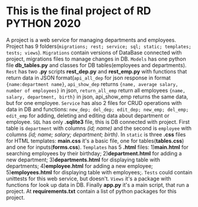 # This is the final project of RD PYTHON 2020

A project is a web service for managing departments and employees.
Project has 9 folders(`migrations; rest; service; sql; static; templates; tests; views`).
`Migrations` contain versions of DataBase connected with project, migrations files to manage changes in DB.
`Models` has one python file **db_tables.py** and classes for DB tables(employees and departments).
`Rest` has two **.py** scripts **rest_dep.py** and **rest_emp.py** with functions that return data in JSON format(`api_all_dep` for json response in format 
```{name:department name}```, `api_show_dep` returns ```{name, average salary, number of employees}``` in json, `return_all_emp` return all employees
```{name, salary, department, birth}``` in json, api_show_emp returns the same data, but for one employee. 
`Service` has also 2 files for CRUD operations with data in DB and functions: `new_dep; del_dep; edit_dep; new_emp; del_emp; edit_emp` for adding, deleting and editing data about department or employee.
`SQL` has only **.sqlite3** file, this is DB connected with project. First table is `department` with columns *(id; name)* and the second is `employee` with columns *(id; name; salary; department; birth)*.
In `static` is three **.css** files for HTML templates:
**main.css** it's a basic file,
one for tables(**tables.css**)
and one for inputs(**forms.css**).
`Templates` has 5 **.html** files:
1)**main.html** for searching employees by their birthday;
2)**department.html** for adding a new department;
3)**departments.html** for displaying table with departments;
4)**employee.html** for adding a new employee;
5)**employees.html** for displaying table with employees;.
`Tests` could contain unittests for this web service, but doesn't.
`Views` it's a package with functions for look up data in DB.
Finally **app.py** it's a main script, that run a project.
At **requirements.txt** contain a list of python packages for this project.
